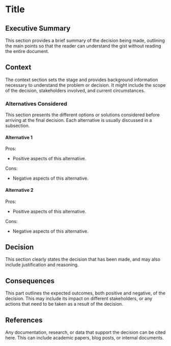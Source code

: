# Title

## Executive Summary

This section provides a brief summary of the decision being made, outlining the main points so that the reader can understand the gist without reading the entire document.

## Context

The context section sets the stage and provides background information necessary to understand the problem or decision. It might include the scope of the decision, stakeholders involved, and current circumstances.

### Alternatives Considered

This section presents the different options or solutions considered before arriving at the final decision. Each alternative is usually discussed in a subsection.

#### Alternative 1

Pros:

- Positive aspects of this alternative.

Cons:

- Negative aspects of this alternative.

#### Alternative 2

Pros:

- Positive aspects of this alternative.

Cons:

- Negative aspects of this alternative.

## Decision

This section clearly states the decision that has been made, and may also include justification and reasoning.

## Consequences

This part outlines the expected outcomes, both positive and negative, of the decision. This may include its impact on different stakeholders, or any actions that need to be taken as a result of the decision.

## References

Any documentation, research, or data that support the decision can be cited here. This can include academic papers, blog posts, or internal documents.
